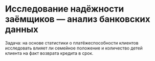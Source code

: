 # Исследование надёжности заёмщиков — анализ банковских данных

Задача: на основе статистики о платёжеспособности клиентов исследовать влияет ли семейное положение и количество детей клиента на факт возврата кредита в срок.
